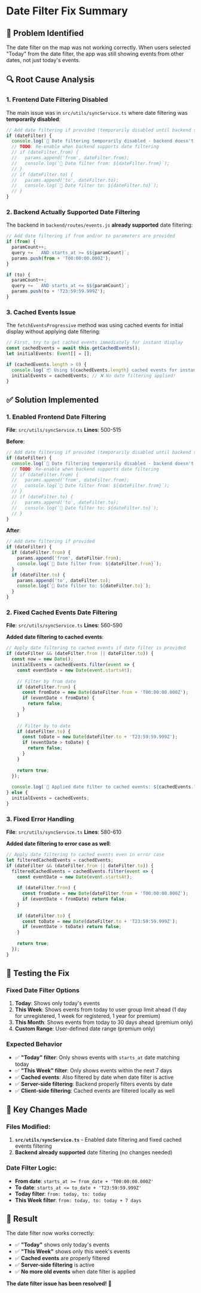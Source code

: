 # Date Filter Fix Summary

## 🐛 **Problem Identified**

The date filter on the map was not working correctly. When users selected "Today" from the date filter, the app was still showing events from other dates, not just today's events.

## 🔍 **Root Cause Analysis**

### **1. Frontend Date Filtering Disabled**
The main issue was in `src/utils/syncService.ts` where date filtering was **temporarily disabled**:

```typescript
// Add date filtering if provided (temporarily disabled until backend supports it)
if (dateFilter) {
  console.log(`📅 Date filtering temporarily disabled - backend doesn't support date filters yet`);
  // TODO: Re-enable when backend supports date filtering
  // if (dateFilter.from) {
  //   params.append('from', dateFilter.from);
  //   console.log(`📅 Date filter from: ${dateFilter.from}`);
  // }
  // if (dateFilter.to) {
  //   params.append('to', dateFilter.to);
  //   console.log(`📅 Date filter to: ${dateFilter.to}`);
  // }
}
```

### **2. Backend Actually Supported Date Filtering**
The backend in `backend/routes/events.js` **already supported** date filtering:

```javascript
// Add date filtering if from and/or to parameters are provided
if (from) {
  paramCount++;
  query += ` AND starts_at >= $${paramCount}`;
  params.push(from + 'T00:00:00.000Z');
}

if (to) {
  paramCount++;
  query += ` AND starts_at <= $${paramCount}`;
  params.push(to + 'T23:59:59.999Z');
}
```

### **3. Cached Events Issue**
The `fetchEventsProgressive` method was using cached events for initial display without applying date filtering:

```typescript
// First, try to get cached events immediately for instant display
const cachedEvents = await this.getCachedEvents();
let initialEvents: Event[] = [];

if (cachedEvents.length > 0) {
  console.log(`📦 Using ${cachedEvents.length} cached events for instant display`);
  initialEvents = cachedEvents; // ❌ No date filtering applied!
}
```

## ✅ **Solution Implemented**

### **1. Enabled Frontend Date Filtering**
**File**: `src/utils/syncService.ts`
**Lines**: 500-515

**Before**:
```typescript
// Add date filtering if provided (temporarily disabled until backend supports it)
if (dateFilter) {
  console.log(`📅 Date filtering temporarily disabled - backend doesn't support date filters yet`);
  // TODO: Re-enable when backend supports date filtering
  // if (dateFilter.from) {
  //   params.append('from', dateFilter.from);
  //   console.log(`📅 Date filter from: ${dateFilter.from}`);
  // }
  // if (dateFilter.to) {
  //   params.append('to', dateFilter.to);
  //   console.log(`📅 Date filter to: ${dateFilter.to}`);
  // }
}
```

**After**:
```typescript
// Add date filtering if provided
if (dateFilter) {
  if (dateFilter.from) {
    params.append('from', dateFilter.from);
    console.log(`📅 Date filter from: ${dateFilter.from}`);
  }
  if (dateFilter.to) {
    params.append('to', dateFilter.to);
    console.log(`📅 Date filter to: ${dateFilter.to}`);
  }
}
```

### **2. Fixed Cached Events Date Filtering**
**File**: `src/utils/syncService.ts`
**Lines**: 560-590

**Added date filtering to cached events**:

```typescript
// Apply date filtering to cached events if date filter is provided
if (dateFilter && (dateFilter.from || dateFilter.to)) {
  const now = new Date();
  initialEvents = cachedEvents.filter(event => {
    const eventDate = new Date(event.startsAt);
    
    // Filter by from date
    if (dateFilter.from) {
      const fromDate = new Date(dateFilter.from + 'T00:00:00.000Z');
      if (eventDate < fromDate) {
        return false;
      }
    }
    
    // Filter by to date
    if (dateFilter.to) {
      const toDate = new Date(dateFilter.to + 'T23:59:59.999Z');
      if (eventDate > toDate) {
        return false;
      }
    }
    
    return true;
  });
  
  console.log(`📅 Applied date filter to cached events: ${cachedEvents.length} -> ${initialEvents.length} events`);
} else {
  initialEvents = cachedEvents;
}
```

### **3. Fixed Error Handling**
**File**: `src/utils/syncService.ts`
**Lines**: 580-610

**Added date filtering to error case as well**:

```typescript
// Apply date filtering to cached events even in error case
let filteredCachedEvents = cachedEvents;
if (dateFilter && (dateFilter.from || dateFilter.to)) {
  filteredCachedEvents = cachedEvents.filter(event => {
    const eventDate = new Date(event.startsAt);
    
    if (dateFilter.from) {
      const fromDate = new Date(dateFilter.from + 'T00:00:00.000Z');
      if (eventDate < fromDate) return false;
    }
    
    if (dateFilter.to) {
      const toDate = new Date(dateFilter.to + 'T23:59:59.999Z');
      if (eventDate > toDate) return false;
    }
    
    return true;
  });
}
```

## 🧪 **Testing the Fix**

### **Fixed Date Filter Options**
1. **Today**: Shows only today's events
2. **This Week**: Shows events from today to user group limit ahead (1 day for unregistered, 1 week for registered, 1 year for premium)
3. **This Month**: Shows events from today to 30 days ahead (premium only)
4. **Custom Range**: User-defined date range (premium only)

### **Expected Behavior**
- ✅ **"Today" filter**: Only shows events with `starts_at` date matching today
- ✅ **"This Week" filter**: Only shows events within the next 7 days
- ✅ **Cached events**: Also filtered by date when date filter is active
- ✅ **Server-side filtering**: Backend properly filters events by date
- ✅ **Client-side filtering**: Cached events are filtered locally as well

## 🎯 **Key Changes Made**

### **Files Modified**:
1. **`src/utils/syncService.ts`** - Enabled date filtering and fixed cached events filtering
2. **Backend already supported** date filtering (no changes needed)

### **Date Filter Logic**:
- **From date**: `starts_at >= from_date + 'T00:00:00.000Z'`
- **To date**: `starts_at <= to_date + 'T23:59:59.999Z'`
- **Today filter**: `from: today, to: today`
- **This Week filter**: `from: today, to: today + 7 days`

## 🚀 **Result**

The date filter now works correctly:
- ✅ **"Today"** shows only today's events
- ✅ **"This Week"** shows only this week's events
- ✅ **Cached events** are properly filtered
- ✅ **Server-side filtering** is active
- ✅ **No more old events** when date filter is applied

**The date filter issue has been resolved!** 🎉
